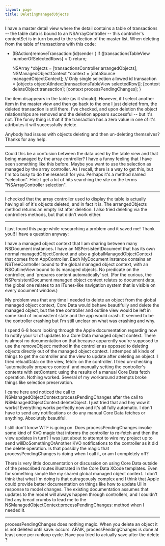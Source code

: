 ```yaml
---
layout: page
title: DeletingManagedObjects
---
```


I have a master detail view where the detail contains a table of transactions -- the table data is bound to an NSArrayController -- this controller's contentSet is in turn bound to the selection of the master list.  When deleting from the table of transactions with this code:

    
- (IBAction)removeTransaction:(id)sender {
	if ([transactionsTableView numberOfSelectedRows] < 1)
		return;
	
	NSArray *objects = [transactionsController arrangedObjects];
	NSManagedObjectContext *context = [dataSource managedObjectContext]; 
	// Only single selection allowed
	id transaction = [objects objectAtIndex:[transactionsTableView selectedRow]];
	[context deleteObject:transaction];
	[context processPendingChanges];
}


the item disappears in the table (as it should).  However, if I select another item in the master view and then go back to the one I just deleted from, the deleted transaction is still there.  I've checked, and upon deletion the object relationships are removed and the deletion appears successful -- but it's not. The funny thing is that if the transaction has a zero value in one of it's attributes it will successfully delete.

Anybody had issues with objects deleting and then un-deleting themselves?  Thanks for any help.

----



Could this be a confusion between the data used by the table view and that being managed by the array controller? I have a funny feeling that I have seen something like this before. Maybe you want to use the selection as managed by the array controller. As I recall, there is a way to get this, but I'm too busy to do the research for you. Perhaps it's a method named "selection". Hint: I get a lot of hits searching the site on the terms "NSArrayController selection".

----

I checked that the array controller used to display the table is actually having all of it's objects deleted, and in fact it is.  The arrangedObjects method returns an empty list after deletion.  I also tried deleting via the controllers methods, but that didn't work either.

----

I just found this page while researching a problem and it saved me!  Thank you!!  I have a question anyway:

I have a managed object context that I am sharing between many NSDocument instances.  I have an NSPersistentDocument that has its own normal managedObjectContext and also a globalManagedObjectContext that comes from AppController.  Each MyDocument instance contains an NSTreeController bound to the global managed object context, with an NSOutlineView bound to its managed objects.  No predicate on the controller, and 'prepares content automatically' set.  (For the curious, the NSPersistentDocument managed object context relates to document data, the global one relates to an iTunes-like navigation system that is visible on every document window.)

My problem was that any time I needed to delete an object from the global managed object context, Core Data would behave beautifully and delete the managed object, but the tree controller and outline view would be left in some kind of inconsistent state and the app would crash.  It seemed to be the controller crashing but I'm still unclear on what was crashing and why.

I spend 6-8 hours looking through the Apple documentation regarding how to notify your UI of updates to a Core Data managed object context.  There is almost no documentation on that because apparently you're supposed to use the removeObject: method in the controller as opposed to deleting objects directly out of the managed object context.  I attemped all kinds of things to get the controller and the view to update after deleting an object.  I tried reloadData: on the view, fetch: on the controller.  I tried un-checking 'automatically prepares content' and manually setting the controller's contents with setContent: using the results of a manual Core Data fetch operation.  Nothing worked.  Several of my workaround attempts broke things like selection preservation.

I came here and noticed the call to NSManagedObjectContext:processPendingChanges after the call to NSManagedObjectContext:deleteObject.  I just tried that and hey wow it works!  Everything works perfectly now and it's all fully automatic.  I don't have to send any notifications or do any manual Core Data fetches or anything.  Absolutely beautiful.

I still don't know WTF is going on.  Does processPendingChanges invoke some kind of KVO magic that informs the controller to re-fetch and then the view updates in turn?  I was just about to attempt to wire my project up to send willDoSomethingOrAnother KVO notifications to the controller as it did the delete operation.  Is that possibly the magic that processPendingChanges is doing when I call it, or am I completely off?

There is very little documentation or discussion on using Core Data outside of the prescribed routes illustrated in the Core Data XCode templates.  Even for something simple like my shared global managed object context.  I don't think that what I'm doing is that outrageously complex and I think that Apple could provide better documentation on things like how to update UI in response to model changes.  The existing documentation assumes that updates to the model will always happen through controllers, and I couldn't find any bread crumbs to lead me to the NSManagedObjectContext:processPendingChanges: method when I needed it.

----

processPendingChanges does nothing magic. When you delete an object it is not deleted until save: occurs. AFAIK, processPendingChanges is done at least once per runloop cycle. Have you tried to actually save after the delete ?


